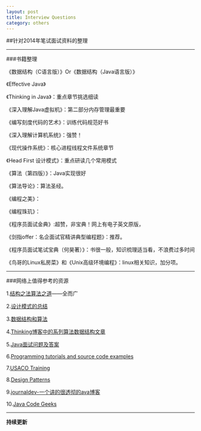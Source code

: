 ```yaml
---
layout: post
title: Interview Questions
category: others
---
```

##针对2014年笔试面试资料的整理  

---

###书籍整理    


《数据结构（C语言版）》Or《数据结构（Java语言版）》

《Effective Java》

《Thinking in Java》：重点章节挑选细读

《深入理解Java虚拟机》：第二部分内存管理最重要

《编写刻度代码的艺术》：训练代码规范好书

《深入理解计算机系统》：强赞！

《现代操作系统》：核心进程线程文件系统章节

《Head First 设计模式》：重点研读几个常用模式

《算法（第四版）》：Java实现很好

《算法导论》：算法圣经。

《编程之美》：

《编程珠玑》：

《程序员面试金典》:超赞，非宝典！网上有电子英文原版，

《剑指offer：名企面试官精讲典型编程题》：推荐。

《程序员面试笔试宝典（何昊著）》：书很一般，知识梳理适当看，不浪费过多时间

《鸟哥的Linux私房菜》和《Unix高级环境编程》：linux相关知识，加分项。

---

###网络上值得参考的资源       

1.[结构之法算法之道](http://blog.csdn.net/v_july_v)——全而广


2.[设计模式的总结](http://blog.csdn.net/xtwolf008/article/details/8807006)


3.[数据结构和算法](http://www.cnblogs.com/chinazhangjie/category/263772.html)


4.[Thinking博客中的系列算法数据结构文章](http://www.ahathinking.com/archives/51.html)


5.[Java面试问题及答案](http://www.journaldev.com/java-interview-questions "java-interview-questions")

6.[Programming tutorials and source code examples](http://www.java2s.com/ "编程资源大全")

7.[USACO Training](http://www.nocow.cn/index.php/USACO_Training#Section_1.0)

8.[Design  Patterns](http://www.oodesign.com/ "Design  Patterns")

9.[journaldev-一个讲的很透彻的ava博客](http://www.journaldev.com/  )

10.[Java  Code Geeks](http://www.javacodegeeks.com/category/career/  "Career ")      

- - -
**持续更新**